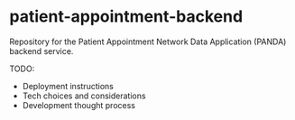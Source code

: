 # patient-appointment-backend
Repository for the Patient Appointment Network Data Application (PANDA) backend service.

TODO:
- Deployment instructions
- Tech choices and considerations
- Development thought process